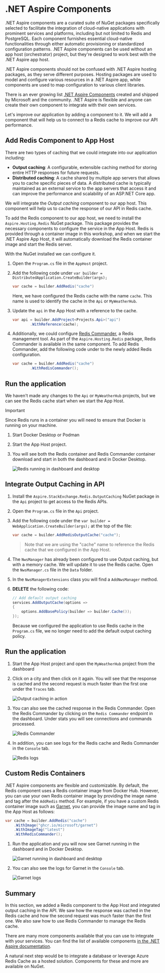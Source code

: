 # .NET Aspire Components

.NET Aspire components are a curated suite of NuGet packages specifically selected to facilitate the integration of cloud-native applications with prominent services and platforms, including but not limited to Redis and PostgreSQL. Each component furnishes essential cloud-native functionalities through either automatic provisioning or standardized configuration patterns. .NET Aspire components can be used without an app host (orchestrator) project, but they're designed to work best with the .NET Aspire app host.

.NET Aspire components should not be confused with .NET Aspire hosting packages, as they serve different purposes. Hosting packages are used to model and configure various resources in a .NET Aspire app, while components are used to map configuration to various client libraries.

There is an ever growing list [.NET Aspire Components](https://learn.microsoft.com/dotnet/aspire/fundamentals/components-overview?tabs=dotnet-cli#available-components) created and shipped by Microsoft and the community. .NET Aspire is flexible and anyone can create their own component to integrate with their own services.


Let's improve our application by adding a component to it. We will add a component that will help us to connect to a Redis cache to improve our API performance.

## Add Redis Component to App Host

There are two types of caching that we could integrate into our application including:

- **Output caching**: A configurable, extensible caching method for storing entire HTTP responses for future requests.
- **Distributed caching**: A cache shared by multiple app servers that allows you to cache specific pieces of data. A distributed cache is typically maintained as an external service to the app servers that access it and can improve the performance and scalability of an ASP.NET Core app.

We will integrate the _Output caching_ component to our app host. This component will help us to cache the response of our API in Redis cache. 

To add the Redis component to our app host, we need to install the `Aspire.Hosting.Redis` NuGet package. This package provides the necessary components to configure the service in the App Host. Redis is provided through a container image in this workshop, and when we start the .NET Aspire App Host, it will automatically download the Redis container image and start the Redis server.

With the NuGet installed we can configure it.

1. Open the `Program.cs` file in the `AppHost` project.
1. Add the following code under `var builder = DistributedApplication.CreateBuilder(args);`

	```csharp
	var cache = builder.AddRedis("cache")
	```
	Here, we have configured the Redis cache with the name `cache`. This name is used to identify the cache in the `Api` or `MyWeatherHub`.
1. Update the `api` in the App Host with a reference to the cache.

	```csharp
	var api = builder.AddProject<Projects.Api>("api")
			.WithReference(cache);
	```

1. Additionally, we could configure [Redis Commander](https://joeferner.github.io/redis-commander/), a Redis management tool. As part of the `Aspire.Hosting.Redis` package,  Redis Commander is available in the same component. To add Redis Commander, add the following code under to the newly added Redis configuration.

	```csharp
	var cache = builder.AddRedis("cache")
			.WithRedisCommander();
	```

## Run the application

We haven't made any changes to the `Api` or `MyWeatherHub` projects, but we can see the Redis cache start when we start the App Host. 

> [!IMPORTANT]
> Since Redis runs in a container you will need to ensure that Docker is running on your machine.

1. Start Docker Desktop or Podman
1. Start the App Host project.
1. You will see both the Redis container and Redis Commander container download and start in both the dashboard and in Docker Desktop.

	![Redis running in dashboard and desktop](./media/redis-started.png)

## Integrate Output Caching in API

1. Install the `Aspire.StackExchange.Redis.OutputCaching` NuGet package in the `Api` project to get access to the Redis APIs.
1. Open the `Program.cs` file in the `Api` project.
1. Add the following code under the `var builder = WebApplication.CreateBuilder(args);` at the top of the file:

	```csharp
	var cache = builder.AddRedisOutputCache("cache");
	```

	> Note that we are using the "cache" name to reference the Redis cache that we configured in the App Host.
1. The `NwsManager` has already been configured to use Output caching, but with a memory cache. We will update it to use the Redis cache. Open the `NwsManager.cs` file in the `Data` folder.
1. In the `NwsManagerExtensions` class you will find a `AddNwsManager` method.
1. **DELETE** the following code:

	```csharp
	// Add default output caching
	services.AddOutputCache(options =>
	{
		options.AddBasePolicy(builder => builder.Cache());
	});
	```

	Because we configured the application to use Redis cache in the `Program.cs` file, we no longer need to add the default output caching policy.


## Run the application
1. Start the App Host project and open the `MyWeatherHub` project from the dashboard
1. Click on a city and then click on it again. You will see that the response is cached and the second request is much faster than the first one under the `Traces` tab.

	![Output caching in action](./media/output-caching.png)


1. You can also see the cached response in the Redis Commander. Open the Redis Commander by clicking on the `Redis Commander` endpoint in the dashboard. Under stats you will see connections and commands processed.

	![Redis Commander](./media/redis-commander.png)
1. In addition, you can see logs for the Redis cache and Redis Commander in the `Console` tab.

	![Redis logs](./media/redis-logs.png)


## Custom Redis Containers

.NET Aspire components are flexible and customizable. By default, the Redis component uses a Redis container image from Docker Hub. However, you can use your own Redis container image by providing the image name and tag after the `AddRedis` method. For example, if you have a custom Redis container image such as [Garnet](https://github.com/microsoft/garnet), you can provide the image name and tag in the App Host as follows:

```csharp
var cache = builder.AddRedis("cache")
	.WithImage("ghcr.io/microsoft/garnet")
	.WithImageTag("latest")
	.WithRedisCommander();
```

1. Run the application and you will now see Garnet running in the dashboard and in Docker Desktop.

	![Garnet running in dashboard and desktop](./media/garnet-started.png)
1. You can also see the logs for Garnet in the `Console` tab.

	![Garnet logs](./media/garnet-logs.png)


## Summary
In this section, we added a Redis component to the App Host and integrated output caching in the API. We saw how the response was cached in the Redis cache and how the second request was much faster than the first one. We also saw how to use Redis Commander to manage the Redis cache.

There are many more components available that you can use to integrate with your services. You can find the list of available components [in the .NET Aspire documentation](https://learn.microsoft.com/dotnet/aspire/fundamentals/components-overview?tabs=dotnet-cli#available-components).

A natural next step would be to integrate a database or leverage Azure Redis Cache as a hosted solution. Components for these and more are available on NuGet.
